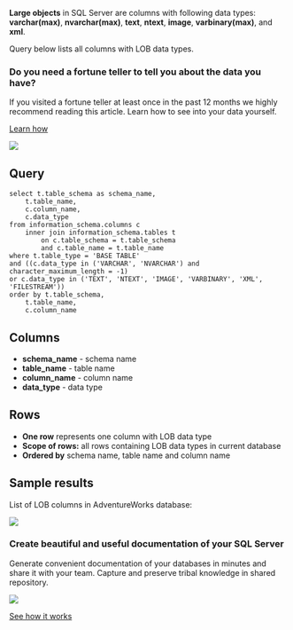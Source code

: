**Large objects** in SQL Server are columns with following data types: **varchar(max)**, **nvarchar(max)**, **text**, **ntext**, **image**, **varbinary(max)**, and **xml**.

Query below lists all columns with LOB data types.

### Do you need a fortune teller to tell you about the data you have?

If you visited a fortune teller at least once in the past 12 months we highly recommend reading this article. Learn how to see into your data yourself.

[Learn how](https://dataedo.com/blog/confused-when-trying-to-work-with-databases?cta=kb-query-fairy)

[![](https://dataedo.com/asset/img/markdown/docs/test-article/d36a7df6380a23152f19389890296cdc.png)](https://dataedo.com/blog/confused-when-trying-to-work-with-databases?cta=kb-query-fairy)

## Query

```
select t.table_schema as schema_name,
    t.table_name, 
    c.column_name,
    c.data_type
from information_schema.columns c
    inner join information_schema.tables t
        on c.table_schema = t.table_schema
        and c.table_name = t.table_name
where t.table_type = 'BASE TABLE' 
and ((c.data_type in ('VARCHAR', 'NVARCHAR') and character_maximum_length = -1)
or c.data_type in ('TEXT', 'NTEXT', 'IMAGE', 'VARBINARY', 'XML', 'FILESTREAM'))
order by t.table_schema, 
    t.table_name,
    c.column_name
```

## Columns

-   **schema\_name** - schema name
-   **table\_name** - table name
-   **column\_name** - column name
-   **data\_type** - data type

## Rows

-   **One row** represents one column with LOB data type
-   **Scope of rows:** all rows containing LOB data types in current database
-   **Ordered by** schema name, table name and column name

## Sample results

List of LOB columns in AdventureWorks database:

![](https://dataedo.com/asset/img/kb/query/sql-server/lob_columns.png)

### Create beautiful and useful documentation of your SQL Server

Generate convenient documentation of your databases in minutes and share it with your team. Capture and preserve tribal knowledge in shared repository.

[![](https://dataedo.com/asset/img/markdown/docs/test-article/30c11fa4b210f11740f56e85ca8bf9c6.gif)](https://demo.dataedo.com/)

[See how it works](https://demo.dataedo.com/)
